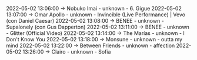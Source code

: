 2022-05-02 13:06:00 -> Nobuko Imai - unknown - 6. Gigue
2022-05-02 13:07:00 -> Omar Apollo - unknown - Invincible (Live Performance) | Vevo (con Daniel Caesar)
2022-05-02 13:08:00 -> BENEE - unknown - Supalonely (con Gus Dapperton)
2022-05-02 13:11:00 -> BENEE - unknown - Glitter (Official Video)
2022-05-02 13:14:00 -> The Marías - unknown - I Don't Know You
2022-05-02 13:18:00 -> Monsune - unknown - outta my mind
2022-05-02 13:22:00 -> Between Friends - unknown - affection
2022-05-02 13:26:00 -> Clairo - unknown - Sofia
